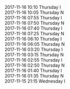 2017-11-16 10:10 Thursday  I  
2017-11-16 10:05 Thursday  N  
2017-11-16 07:55 Thursday  I  
2017-11-16 07:50 Thursday  N  
2017-11-16 07:40 Thursday  I  
2017-11-16 07:25 Thursday  N  
2017-11-16 06:10 Thursday  I  
2017-11-16 06:05 Thursday  N  
2017-11-16 03:20 Thursday  I  
2017-11-16 03:15 Thursday  N  
2017-11-16 02:55 Thursday  I  
2017-11-16 02:50 Thursday  N  
2017-11-16 01:40 Thursday  I  
2017-11-16 01:35 Thursday  N  
2017-11-15 21:15 Wednesday  I  
